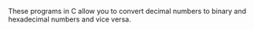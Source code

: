 These programs in C allow you to convert decimal numbers to binary and hexadecimal numbers and vice versa.

